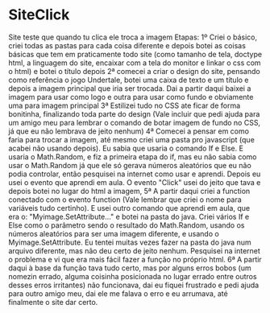 # SiteClick
Site teste que quando tu clica ele troca a imagem
Etapas:
1º Criei o básico, criei todas as pastas para cada coisa diferente e depois botei as coisas básicas que tem em praticamente todo site (como tamanho de tela, doctype html, a linguagem do site, encaixar com a tela do monitor e linkar o css com o html) e botei o título depois
2ª comecei a criar o design do site, pensando como referência o jogo Undertale, botei uma caixa de texto e um título e depois a imagem principal que iria ser trocada. Dai a partir daqui baixei a imagem para usar como logo e outra para usar como fundo e obviamente uma para imagem principal
3ª Estilizei tudo no CSS ate ficar de forma bonitinha, finalizando toda parte do design (Vale incluir que pedi ajuda para um amigo meu para lembrar o comando de botar imagem de fundo no CSS, já que eu não lembrava de jeito nenhum)
4ª Comecei a pensar em como faria para trocar a imagem, até mesmo criei uma pasta pro javascript (que acabei não usando depois). Eu sabia que usaria o comando If e Else. E usaria o Math.Random, e fiz a primeira etapa do if, mas eu não sabia como usar o Math.Random já que ele só gerava números aleatórios que eu não podia controlar, então pesquisei na internet como usar e aprendi. Depois eu usei o evento que aprendi em aula. O evento "Click" usei do jeito que tava e depois botei no lugar do html a imagem,
5ª A partir daqui criei a function conectado com o evento function (Vale lembrar que criei o nome para variáveis tudo certinho). E usei outro comando que aprendi em aula, que era o: "Myimage.SetAttribute…" e botei na pasta do java. Criei vários If e Else como o parâmetro sendo o resultado do Math.Random, usando os números aleatórios para ser uma imagem diferente, e usando o Myimage.SetAttribute. Eu tentei muitas vezes fazer na pasta do java num arquivo diferente, mas não deu certo de jeito nenhum. Pesquisei na internet o problema e vi que era mais fácil fazer a função no próprio html.
6ª A partir daqui à base da função tava tudo certo, mas por alguns erros bobos (um nomezin errado, alguma coisinha posicionada no lugar errado entre outros desses erros irritantes) não funcionava, dai eu fiquei frustrado e pedi ajuda para outro amigo meu, dai ele me falava o erro e eu arrumava, até finalmente o site dar certo. 
